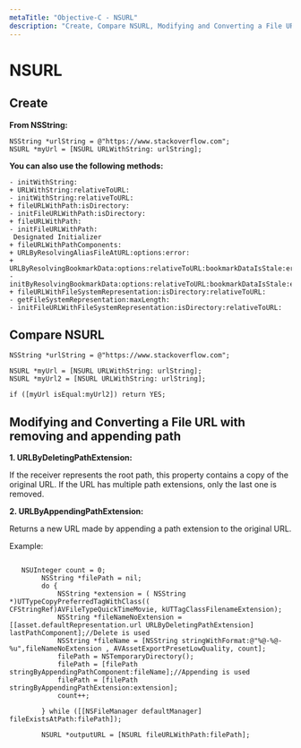 ```yaml
---
metaTitle: "Objective-C - NSURL"
description: "Create, Compare NSURL, Modifying and Converting a File URL with removing and appending path"
---
```


# NSURL



## Create


**From NSString:**

```objc
NSString *urlString = @"https://www.stackoverflow.com";
NSURL *myUrl = [NSURL URLWithString: urlString]; 

```

**You can also use the following methods:**

```objc
- initWithString:
+ URLWithString:relativeToURL:
- initWithString:relativeToURL:
+ fileURLWithPath:isDirectory:
- initFileURLWithPath:isDirectory:
+ fileURLWithPath:
- initFileURLWithPath:
 Designated Initializer
+ fileURLWithPathComponents:
+ URLByResolvingAliasFileAtURL:options:error:
+ URLByResolvingBookmarkData:options:relativeToURL:bookmarkDataIsStale:error:
- initByResolvingBookmarkData:options:relativeToURL:bookmarkDataIsStale:error:
+ fileURLWithFileSystemRepresentation:isDirectory:relativeToURL:
- getFileSystemRepresentation:maxLength:
- initFileURLWithFileSystemRepresentation:isDirectory:relativeToURL:

```



## Compare NSURL


```objc
NSString *urlString = @"https://www.stackoverflow.com";

NSURL *myUrl = [NSURL URLWithString: urlString]; 
NSURL *myUrl2 = [NSURL URLWithString: urlString]; 

if ([myUrl isEqual:myUrl2]) return YES;

```



## Modifying and Converting a File URL with removing and appending path


**1. URLByDeletingPathExtension:**

If the receiver represents the root path, this property contains a copy of the original URL. If the URL has multiple path extensions, only the last one is removed.

**2. URLByAppendingPathExtension:**

Returns a new URL made by appending a path extension to the original URL.

Example:

```

   NSUInteger count = 0;
        NSString *filePath = nil;
        do {
            NSString *extension = ( NSString *)UTTypeCopyPreferredTagWithClass(( CFStringRef)AVFileTypeQuickTimeMovie, kUTTagClassFilenameExtension);
            NSString *fileNameNoExtension = [[asset.defaultRepresentation.url URLByDeletingPathExtension] lastPathComponent];//Delete is used
            NSString *fileName = [NSString stringWithFormat:@"%@-%@-%u",fileNameNoExtension , AVAssetExportPresetLowQuality, count];
            filePath = NSTemporaryDirectory();
            filePath = [filePath stringByAppendingPathComponent:fileName];//Appending is used
            filePath = [filePath stringByAppendingPathExtension:extension];
            count++;

        } while ([[NSFileManager defaultManager] fileExistsAtPath:filePath]);

        NSURL *outputURL = [NSURL fileURLWithPath:filePath];

```

